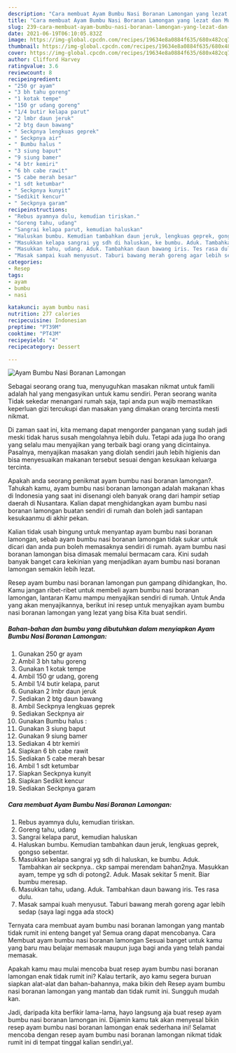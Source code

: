```yaml
---
description: "Cara membuat Ayam Bumbu Nasi Boranan Lamongan yang lezat dan Mudah Dibuat"
title: "Cara membuat Ayam Bumbu Nasi Boranan Lamongan yang lezat dan Mudah Dibuat"
slug: 239-cara-membuat-ayam-bumbu-nasi-boranan-lamongan-yang-lezat-dan-mudah-dibuat
date: 2021-06-19T06:10:05.832Z
image: https://img-global.cpcdn.com/recipes/19634e8a0884f635/680x482cq70/ayam-bumbu-nasi-boranan-lamongan-foto-resep-utama.jpg
thumbnail: https://img-global.cpcdn.com/recipes/19634e8a0884f635/680x482cq70/ayam-bumbu-nasi-boranan-lamongan-foto-resep-utama.jpg
cover: https://img-global.cpcdn.com/recipes/19634e8a0884f635/680x482cq70/ayam-bumbu-nasi-boranan-lamongan-foto-resep-utama.jpg
author: Clifford Harvey
ratingvalue: 3.6
reviewcount: 8
recipeingredient:
- "250 gr ayam"
- "3 bh tahu goreng"
- "1 kotak tempe"
- "150 gr udang goreng"
- "1/4 butir kelapa parut"
- "2 lmbr daun jeruk"
- "2 btg daun bawang"
- " Seckpnya lengkuas geprek"
- " Seckpnya air"
- " Bumbu halus "
- "3 siung baput"
- "9 siung bamer"
- "4 btr kemiri"
- "6 bh cabe rawit"
- "5 cabe merah besar"
- "1 sdt ketumbar"
- " Seckpnya kunyit"
- "Sedikit kencur"
- " Seckpnya garam"
recipeinstructions:
- "Rebus ayamnya dulu, kemudian tiriskan."
- "Goreng tahu, udang"
- "Sangrai kelapa parut, kemudian haluskan"
- "Haluskan bumbu. Kemudian tambahkan daun jeruk, lengkuas geprek, gongso sebentar."
- "Masukkan kelapa sangrai yg sdh di haluskan, ke bumbu. Aduk. Tambahkan air seckpnya.. ckp sampai merendam bahan2nya. Masukkan ayam, tempe yg sdh di potong2. Aduk. Masak sekitar 5 menit. Biar bumbu meresap."
- "Masukkan tahu, udang. Aduk. Tambahkan daun bawang iris. Tes rasa dulu."
- "Masak sampai kuah menyusut. Taburi bawang merah goreng agar lebih sedap (saya lagi ngga ada stock)"
categories:
- Resep
tags:
- ayam
- bumbu
- nasi

katakunci: ayam bumbu nasi 
nutrition: 277 calories
recipecuisine: Indonesian
preptime: "PT39M"
cooktime: "PT43M"
recipeyield: "4"
recipecategory: Dessert

---
```



![Ayam Bumbu Nasi Boranan Lamongan](https://img-global.cpcdn.com/recipes/19634e8a0884f635/680x482cq70/ayam-bumbu-nasi-boranan-lamongan-foto-resep-utama.jpg)

Sebagai seorang orang tua, menyuguhkan masakan nikmat untuk famili adalah hal yang mengasyikan untuk kamu sendiri. Peran seorang  wanita Tidak sekedar menangani rumah saja, tapi anda pun wajib memastikan keperluan gizi tercukupi dan masakan yang dimakan orang tercinta mesti nikmat.

Di zaman  saat ini, kita memang dapat mengorder panganan yang sudah jadi meski tidak harus susah mengolahnya lebih dulu. Tetapi ada juga lho orang yang selalu mau menyajikan yang terbaik bagi orang yang dicintainya. Pasalnya, menyajikan masakan yang diolah sendiri jauh lebih higienis dan bisa menyesuaikan makanan tersebut sesuai dengan kesukaan keluarga tercinta. 



Apakah anda seorang penikmat ayam bumbu nasi boranan lamongan?. Tahukah kamu, ayam bumbu nasi boranan lamongan adalah makanan khas di Indonesia yang saat ini disenangi oleh banyak orang dari hampir setiap daerah di Nusantara. Kalian dapat menghidangkan ayam bumbu nasi boranan lamongan buatan sendiri di rumah dan boleh jadi santapan kesukaanmu di akhir pekan.

Kalian tidak usah bingung untuk menyantap ayam bumbu nasi boranan lamongan, sebab ayam bumbu nasi boranan lamongan tidak sukar untuk dicari dan anda pun boleh memasaknya sendiri di rumah. ayam bumbu nasi boranan lamongan bisa dimasak memalui bermacam cara. Kini sudah banyak banget cara kekinian yang menjadikan ayam bumbu nasi boranan lamongan semakin lebih lezat.

Resep ayam bumbu nasi boranan lamongan pun gampang dihidangkan, lho. Kamu jangan ribet-ribet untuk membeli ayam bumbu nasi boranan lamongan, lantaran Kamu mampu menyajikan sendiri di rumah. Untuk Anda yang akan menyajikannya, berikut ini resep untuk menyajikan ayam bumbu nasi boranan lamongan yang lezat yang bisa Kita buat sendiri.

<!--inarticleads1-->

##### Bahan-bahan dan bumbu yang dibutuhkan dalam menyiapkan Ayam Bumbu Nasi Boranan Lamongan:

1. Gunakan 250 gr ayam
1. Ambil 3 bh tahu goreng
1. Gunakan 1 kotak tempe
1. Ambil 150 gr udang, goreng
1. Ambil 1/4 butir kelapa, parut
1. Gunakan 2 lmbr daun jeruk
1. Sediakan 2 btg daun bawang
1. Ambil  Seckpnya lengkuas geprek
1. Sediakan  Seckpnya air
1. Gunakan  Bumbu halus :
1. Gunakan 3 siung baput
1. Gunakan 9 siung bamer
1. Sediakan 4 btr kemiri
1. Siapkan 6 bh cabe rawit
1. Sediakan 5 cabe merah besar
1. Ambil 1 sdt ketumbar
1. Siapkan  Seckpnya kunyit
1. Siapkan Sedikit kencur
1. Sediakan  Seckpnya garam




<!--inarticleads2-->

##### Cara membuat Ayam Bumbu Nasi Boranan Lamongan:

1. Rebus ayamnya dulu, kemudian tiriskan.
1. Goreng tahu, udang
1. Sangrai kelapa parut, kemudian haluskan
1. Haluskan bumbu. Kemudian tambahkan daun jeruk, lengkuas geprek, gongso sebentar.
1. Masukkan kelapa sangrai yg sdh di haluskan, ke bumbu. Aduk. Tambahkan air seckpnya.. ckp sampai merendam bahan2nya. Masukkan ayam, tempe yg sdh di potong2. Aduk. Masak sekitar 5 menit. Biar bumbu meresap.
1. Masukkan tahu, udang. Aduk. Tambahkan daun bawang iris. Tes rasa dulu.
1. Masak sampai kuah menyusut. Taburi bawang merah goreng agar lebih sedap (saya lagi ngga ada stock)




Ternyata cara membuat ayam bumbu nasi boranan lamongan yang mantab tidak rumit ini enteng banget ya! Semua orang dapat mencobanya. Cara Membuat ayam bumbu nasi boranan lamongan Sesuai banget untuk kamu yang baru mau belajar memasak maupun juga bagi anda yang telah pandai memasak.

Apakah kamu mau mulai mencoba buat resep ayam bumbu nasi boranan lamongan enak tidak rumit ini? Kalau tertarik, ayo kamu segera buruan siapkan alat-alat dan bahan-bahannya, maka bikin deh Resep ayam bumbu nasi boranan lamongan yang mantab dan tidak rumit ini. Sungguh mudah kan. 

Jadi, daripada kita berfikir lama-lama, hayo langsung aja buat resep ayam bumbu nasi boranan lamongan ini. Dijamin kamu tak akan menyesal bikin resep ayam bumbu nasi boranan lamongan enak sederhana ini! Selamat mencoba dengan resep ayam bumbu nasi boranan lamongan nikmat tidak rumit ini di tempat tinggal kalian sendiri,ya!.

